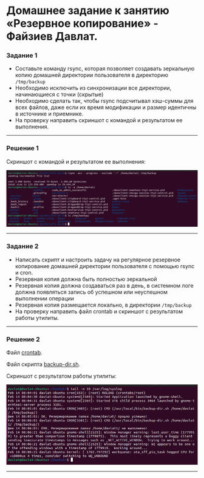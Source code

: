 # Домашнее задание к занятию «Резервное копирование» - Файзиев Давлат.

### Задание 1
- Составьте команду rsync, которая позволяет создавать зеркальную копию домашней директории пользователя в директорию `/tmp/backup`
- Необходимо исключить из синхронизации все директории, начинающиеся с точки (скрытые)
- Необходимо сделать так, чтобы rsync подсчитывал хэш-суммы для всех файлов, даже если их время модификации и размер идентичны в источнике и приемнике.
- На проверку направить скриншот с командой и результатом ее выполнения.
---
 
### Решение 1
Cкриншот с командой и результатом ее выполнения:
  
![Скриншот 1](img/1_1.png)

---
 
### Задание 2
- Написать скрипт и настроить задачу на регулярное резервное копирование домашней директории пользователя с помощью rsync и cron.
- Резервная копия должна быть полностью зеркальной
- Резервная копия должна создаваться раз в день, в системном логе должна появляться запись об успешном или неуспешном выполнении операции
- Резервная копия размещается локально, в директории `/tmp/backup`
- На проверку направить файл crontab и скриншот с результатом работы утилиты.

---

### Решение 2
Файл [crontab](files/1/crontab).
  
Файл скрипта [backup-dir.sh](files/1/backup-dir.sh).
  
Cкриншот с результатом работы утилиты:
  
![Скриншот 2](img/2_1.png)

---
